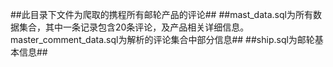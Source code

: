 ##此目录下文件为爬取的携程所有邮轮产品的评论##
##mast_data.sql为所有数据集合，其中一条记录包含20条评论，及产品相关详细信息。master_comment_data.sql为解析的评论集合中部分信息##
##ship.sql为邮轮基本信息##
